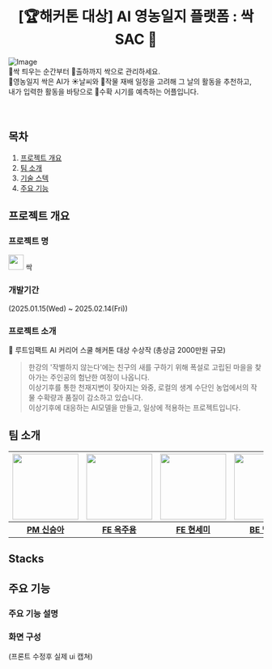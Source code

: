 # <div align="center"> **[🏆해커톤 대상] AI 영농일지 플랫폼 : 싹SAC :seedling:**</div>
![Image](https://github.com/user-attachments/assets/f1aca800-a39f-4afe-9263-6438b5264541)
<br/>
🌱싹 틔우는 순간부터 🚚출하까지 싹으로 관리하세요.
<br/>
📒영농일지 싹은 AI가 ☀️날씨와 📆작물 재배 일정을 고려해 그 날의 활동을 추천하고,
<br/>
내가 입력한 활동을 바탕으로 🍎수확 시기를 예측하는 어플입니다.
<br/>
<br/>
<br/>
## 목차
1. [프로젝트 개요](#1)
2. [팀 소개](#2)
3. [기술 스텍](#2)
4. [주요 기능](#3)


## <span id ="1"> 프로젝트 개요 </span>
### 프로젝트 명 
<img src ="https://github.com/user-attachments/assets/a2247d3e-3007-4ff4-90d4-c601d452a6cf" width="30" height="30"> 싹

### 개발기간 
(2025.01.15(Wed) ~ 2025.02.14(Fri))

### 프로젝트 소개
🥇 루트임팩트 AI 커리어 스쿨 해커톤 대상 수상작 (총상금 2000만원 규모)
> 한강의 '작별하지 않는다'에는 친구의 새를 구하기 위해 폭설로 고립된 마을을 찾아가는 주인공의 험난한 여정이 나옵니다.<br>
이상기후를 통한 천재지변이 잦아지는 와중, 로컬의 생계 수단인 농업에서의 작물 수확량과 품질이 감소하고 있습니다. <br>
이상기후에 대응하는 AI모델을 만들고, 일상에 적용하는 프로젝트입니다. <br>

## <span id ="2"> 팀 소개 </span>
|<img src="https://avatars.githubusercontent.com/pppineappple" width="130" height="130"/>|<img src="https://avatars.githubusercontent.com/OckJuYong" width="130" height="130"/>|<img src="https://avatars.githubusercontent.com/SemiHyeon" width="130" height="130"/>|<img src="https://avatars.githubusercontent.com/maeng555" width="130" height="130"/>|<img src="https://avatars.githubusercontent.com/h0725j" width="130" height="130"/>|<img src="" width="130" height="130"/>|
|:-:|:-:|:-:|:-:|:-:|:-:|
|[**PM 신승아**](https://github.com/pppineappple)|[**FE 옥주용**](https://github.com/OckJuYong)|[**FE 현세미**](https://github.com/SemiHyeon)|[**BE 맹진영**](https://github.com/maeng555)|[**BE 최현지**](https://github.com/h0725j)|[**DE 박재원**]()|

## <span id ="3"> Stacks </span>

## <span id ="4"> 주요 기능 </span>
### 주요 기능 설명

### 화면 구성
(프론트 수정후 실제 ui 캡쳐)

<!--

**Here are some ideas to get you started:**

🙋‍♀️ A short introduction - what is your organization all about?
🌈 Contribution guidelines - how can the community get involved?
👩‍💻 Useful resources - where can the community find your docs? Is there anything else the community should know?
🍿 Fun facts - what does your team eat for breakfast?
🧙 Remember, you can do mighty things with the power of [Markdown](https://docs.github.com/github/writing-on-github/getting-started-with-writing-and-formatting-on-github/basic-writing-and-formatting-syntax)
-->
